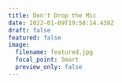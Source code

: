 ```yaml
---
title: Don't Drop the Mic
date: 2022-01-09T19:58:14.438Z
draft: false
featured: false
image:
  filename: featured.jpg
  focal_point: Smart
  preview_only: false
---
```

